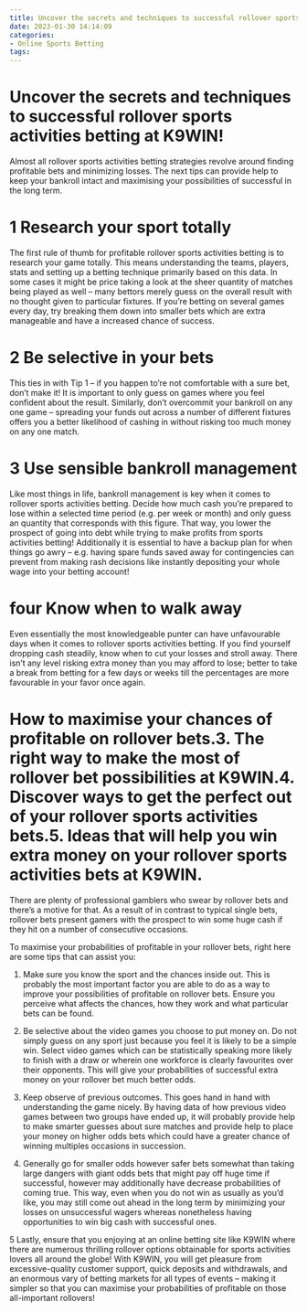 ```yaml
---
title: Uncover the secrets and techniques to successful rollover sports activities betting at K9WIN!
date: 2023-01-30 14:14:09
categories:
- Online Sports Betting
tags:
---
```



#  Uncover the secrets and techniques to successful rollover sports activities betting at K9WIN!



Almost all rollover sports activities betting strategies revolve around finding profitable bets and minimizing losses. The next tips can provide help to keep your bankroll intact and maximising your possibilities of successful in the long term.

# 1 Research your sport totally
The first rule of thumb for profitable rollover sports activities betting is to research your game totally. This means understanding the teams, players, stats and setting up a betting technique primarily based on this data. In some cases it might be price taking a look at the sheer quantity of matches being played as well – many bettors merely guess on the overall result with no thought given to particular fixtures. If you’re betting on several games every day, try breaking them down into smaller bets which are extra manageable and have a increased chance of success.

# 2 Be selective in your bets
This ties in with Tip 1 – if you happen to’re not comfortable with a sure bet, don’t make it! It is important to only guess on games where you feel confident about the result. Similarly, don’t overcommit your bankroll on any one game – spreading your funds out across a number of different fixtures offers you a better likelihood of cashing in without risking too much money on any one match.

# 3 Use sensible bankroll management
Like most things in life, bankroll management is key when it comes to rollover sports activities betting. Decide how much cash you’re prepared to lose within a selected time period (e.g. per week or month) and only guess an quantity that corresponds with this figure. That way, you lower the prospect of going into debt while trying to make profits from sports activities betting! Additionally it is essential to have a backup plan for when things go awry – e.g. having spare funds saved away for contingencies can prevent from making rash decisions like instantly depositing your whole wage into your betting account!

# four Know when to walk away 
Even essentially the most knowledgeable punter can have unfavourable days when it comes to rollover sports activities betting. If you find yourself dropping cash steadily, know when to cut your losses and stroll away. There isn’t any level risking extra money than you may afford to lose; better to take a break from betting for a few days or weeks till the percentages are more favourable in your favor once again.

#  How to maximise your chances of profitable on rollover bets.3. The right way to make the most of rollover bet possibilities at K9WIN.4. Discover ways to get the perfect out of your rollover sports activities bets.5. Ideas that will help you win extra money on your rollover sports activities bets at K9WIN.

There are plenty of professional gamblers who swear by rollover bets and there’s a motive for that. As a result of in contrast to typical single bets, rollover bets present gamers with the prospect to win some huge cash if they hit on a number of consecutive occasions.

To maximise your probabilities of profitable in your rollover bets, right here are some tips that can assist you:

1. Make sure you know the sport and the chances inside out. This is probably the most important factor you are able to do as a way to improve your possibilities of profitable on rollover bets. Ensure you perceive what affects the chances, how they work and what particular bets can be found.

2. Be selective about the video games you choose to put money on. Do not simply guess on any sport just because you feel it is likely to be a simple win. Select video games which can be statistically speaking more likely to finish with a draw or wherein one workforce is clearly favourites over their opponents. This will give your probabilities of successful extra money on your rollover bet much better odds.

3. Keep observe of previous outcomes. This goes hand in hand with understanding the game nicely. By having data of how previous video games between two groups have ended up, it will probably provide help to make smarter guesses about sure matches and provide help to place your money on higher odds bets which could have a greater chance of winning multiples occasions in succession.

4. Generally go for smaller odds however safer bets somewhat than taking large dangers with giant odds bets that might pay off huge time if successful, however may additionally have decrease probabilities of coming true. This way, even when you do not win as usually as you’d like, you may still come out ahead in the long term by minimizing your losses on unsuccessful wagers whereas nonetheless having opportunities to win big cash with successful ones.

5 Lastly, ensure that you enjoying at an online betting site like K9WIN where there are numerous thrilling rollover options obtainable for sports activities lovers all around the globe! With K9WIN, you will get pleasure from excessive-quality customer support, quick deposits and withdrawals, and an enormous vary of betting markets for all types of events – making it simpler so that you can maximise your probabilities of profitable on those all-important rollovers!